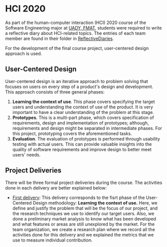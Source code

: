 # HCI 2020

As part of the human-computer interaction (HCI) 2020 course of the Software Engineering major at [UADY, FMAT](https://www.matematicas.uady.mx/), students were required to write a reflective diary about HCI-related topics. The entries of each team member are found in their folder in [ReflectiveDiaries](ReflectiveDiaries).

For the development of the final course project, user-centered design approach is used.

## User-Centered Design

User-centered design is an iterative approach to problem solving that focuses on users on every step of a product's design and development. This approach consists of three general phases:

1. **Learning the context of use**. This phase covers specifying the target users and understanding the context of use of the product. It is very important to have a clear understanding of the problem at this stage.
2. **Prototypes**. This is a multi-part phase, which covers specification of requirements, design and implementation of prototypes; although, requirements and design might be separated in intermediate phases. For this project, prototyping covers the aforementioned tasks.
3. **Evaluation**. The evaluation of prototypes is performed through usability testing with actual users. This can provide valuable insights into the quality of software requirements and improve design to better meet users' needs.

## Project Deliveries

There will be three formal project deliveries during the course. The activities done in each delivery are better explained below:

* [First delivery](https://github.com/HerCerM/HCI-2020/blob/master/Deliveries/Delivery_1.md): This delivery corresponds to the fisrt phase of the User-Centered Design methodology: **Learning the context of use.**  Here, we define and justify the problem that will be the focus of our project, and the research techniques we use to identify our target users. Also, we done a preliminary market analysis to know what has been developed and what features or areas are still unexplored by the market. For the team organization, we create a research plan where we record all the activities done for this delivery and we explained the metrics that we use to measure individual contribution.
